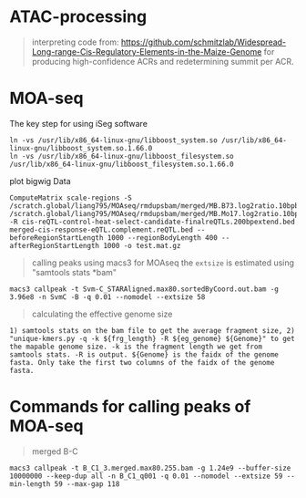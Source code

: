 # ATAC-processing
> interpreting code from: https://github.com/schmitzlab/Widespread-Long-range-Cis-Regulatory-Elements-in-the-Maize-Genome for producing high-confidence ACRs and redetermining summit per ACR.
# MOA-seq
The key step for using iSeg software
```
ln -vs /usr/lib/x86_64-linux-gnu/libboost_system.so /usr/lib/x86_64-linux-gnu/libboost_system.so.1.66.0
ln -vs /usr/lib/x86_64-linux-gnu/libboost_filesystem.so /usr/lib/x86_64-linux-gnu/libboost_filesystem.so.1.66.0
```
plot bigwig Data
```
ComputeMatrix scale-regions -S /scratch.global/liang795/MOAseq/rmdupsbam/merged/MB.B73.log2ratio.10bpbin.absolute.sorted.bigWig /scratch.global/liang795/MOAseq/rmdupsbam/merged/MB.Mo17.log2ratio.10bpbin.absolute.sorted.bigWig -R cis-reQTL-control-heat-select-candidate-finalreQTLs.200bpextend.bed merged-cis-response-eQTL.complement.reQTL.bed --beforeRegionStartLength 1000 --regionBodyLength 400 --afterRegionStartLength 1000 -o test.mat.gz
```
> calling peaks using macs3 for MOAseq
the ```extsize``` is estimated using "samtools stats *bam"
```
macs3 callpeak -t Svm-C_STARAligned.max80.sortedByCoord.out.bam -g 3.96e8 -n SvmC -B -q 0.01 --nomodel --extsize 58
```
> calculating the effective genome size
```
1) samtools stats on the bam file to get the average fragment size, 2) "unique-kmers.py -q -k ${frg_length} -R ${eg_genome} ${Genome}" to get the mapable genome size. -k is the fragment length we get from samtools stats. -R is output. ${Genome} is the faidx of the genome fasta. Only take the first two columns of the faidx of the genome fasta.
```
# Commands for calling peaks of MOA-seq

> merged B-C
```
macs3 callpeak -t B_C1_3.merged.max80.255.bam -g 1.24e9 --buffer-size 10000000 --keep-dup all -n B_C1_q001 -q 0.01 --nomodel --extsize 59 --min-length 59 --max-gap 118
```
